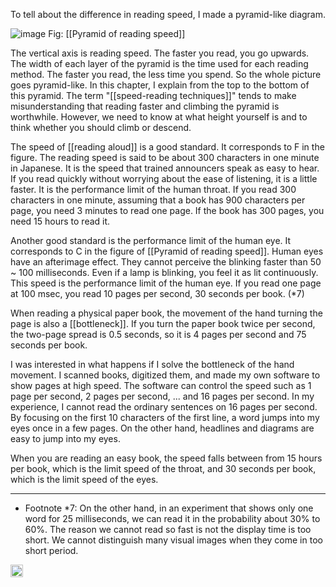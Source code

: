 
To tell about the difference in reading speed, I made a pyramid-like diagram.

![image](https://gyazo.com/f50a03d4fd663c22a7d9e8013c846905/thumb/1000)
Fig: [[Pyramid of reading speed]]

The vertical axis is reading speed. The faster you read, you go upwards. The width of each layer of the pyramid is the time used for each reading method. The faster you read, the less time you spend. So the whole picture goes pyramid-like.
In this chapter, I explain from the top to the bottom of this pyramid. The term "[[speed-reading techniques]]" tends to make misunderstanding that reading faster and climbing the pyramid is worthwhile.
However, we need to know at what height yourself is and to think whether you should climb or descend.

The speed of [[reading aloud]] is a good standard. It corresponds to F in the figure. The reading speed is said to be about 300 characters in one minute in Japanese. It is the speed that trained announcers speak as easy to hear. If you read quickly without worrying about the ease of listening, it is a little faster. It is the performance limit of the human throat. If you read 300 characters in one minute, assuming that a book has 900 characters per page, you need 3 minutes to read one page. If the book has 300 pages, you need 15 hours to read it.

Another good standard is the performance limit of the human eye. It corresponds to C in the figure of [[Pyramid of reading speed]]. Human eyes have an afterimage effect. They cannot perceive the blinking faster than 50  ~ 100 milliseconds. Even if a lamp is blinking, you feel it as lit continuously. This speed is the performance limit of the human eye. If you read one page at 100 msec, you read 10 pages per second, 30 seconds per book. (*7)

When reading a physical paper book, the movement of the hand turning the page is also a [[bottleneck]]. If you turn the paper book twice per second, the two-page spread is 0.5 seconds, so it is 4 pages per second and 75 seconds per book.

I was interested in what happens if I solve the bottleneck of the hand movement. I scanned books, digitized them, and made my own software to show pages at high speed. The software can control the speed such as 1 page per second, 2 pages per second, ... and 16 pages per second. In my experience, I cannot read the ordinary sentences on 16 pages per second. By focusing on the first 10 characters of the first line, a word jumps into my eyes once in a few pages. On the other hand, headlines and diagrams are easy to jump into my eyes.

When you are reading an easy book, the speed falls between from 15 hours per book, which is the limit speed of the throat, and 30 seconds per book, which is the limit speed of the eyes.

---

- Footnote *7: On the other hand, in an experiment that shows only one word for 25 milliseconds, we can read it in the probability about 30% to 60%. The reason we cannot read so fast is not the display time is too short. We cannot distinguish many visual images when they come in too short period.

<img src='https://scrapbox.io/api/pages/nishio/en/icon' alt='en.icon' height="19.5"/>